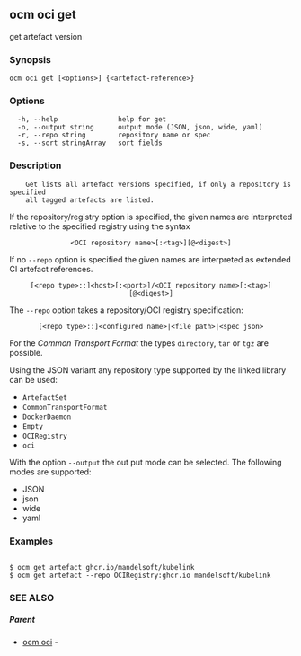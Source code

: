 ## ocm oci get

get artefact version

### Synopsis

```
ocm oci get [<options>] {<artefact-reference>}
```

### Options

```
  -h, --help               help for get
  -o, --output string      output mode (JSON, json, wide, yaml)
  -r, --repo string        repository name or spec
  -s, --sort stringArray   sort fields
```

### Description


		Get lists all artefact versions specified, if only a repository is specified
		all tagged artefacts are listed.
	
If the repository/registry option is specified, the given names are interpreted
relative to the specified registry using the syntax

<center><code>&lt;OCI repository name>[:&lt;tag>][@&lt;digest>]</code></center>

If no <code>--repo</code> option is specified the given names are interpreted 
as extended CI artefact references.

<center><code>[&lt;repo type>::]&lt;host>[:&lt;port>]/&lt;OCI repository name>[:&lt;tag>][@&lt;digest>]</code></center>

The <code>--repo</code> option takes a repository/OCI registry specification:

<center><code>[&lt;repo type>::]&lt;configured name>|&lt;file path>|&lt;spec json></code></center>

For the *Common Transport Format* the types <code>directory</code>,
<code>tar</code> or <code>tgz</code> are possible.

Using the JSON variant any repository type supported by the 
linked library can be used:
- `ArtefactSet`
- `CommonTransportFormat`
- `DockerDaemon`
- `Empty`
- `OCIRegistry`
- `oci`

With the option <code>--output</code> the out put mode can be selected.
The following modes are supported:
 - JSON
 - json
 - wide
 - yaml


### Examples

```

$ ocm get artefact ghcr.io/mandelsoft/kubelink
$ ocm get artefact --repo OCIRegistry:ghcr.io mandelsoft/kubelink

```

### SEE ALSO

##### Parent

* [ocm oci](ocm_oci.md)	 - 


